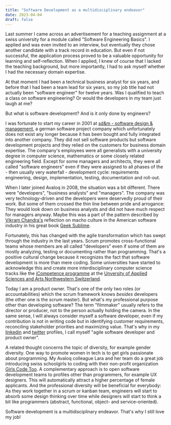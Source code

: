 ```yaml
---
title: "Software Development as a multidisciplinary endeavor"
date: 2023-04-04
draft: false
---
```


Last summer I came across an advertisement for a teaching assignment at a swiss university for a module called "Software Engineering Basics". I applied and was even invited to an interview, but eventually they chose another candidate with a track record in education. But even if not successful, the application process proved to be a valuable opportunity for learning and self-reflection. When I applied, I knew of course that I lacked the teaching background, but more importantly, I had to ask myself whether I had the necessary domain expertise.

At that moment I had been a technical business analyst for six years, and before that I had been a team lead for six years, so my job title had not actually been "software engineer" for twelve years. Was I qualified to teach a class on software engineering? Or would the developers in my team just laugh at me?

But what is software development? And is it only done by engineers?

I was fortunate to start my career in 2001 at [sd&m - software design & management](https://www.software-pioneers.com/sdm), a german software project company which unfortunately does not exist any longer because it has been bought and fully integrated into another company. They did not sell software products but software development projects and they relied on the customers for business domain expertise. The company's employees were all generalists with a university degree in computer science, mathematics or some closely related engineering field. Except for some managers and architects, they were all called "software engineers" even if they were assigned to all phases of the - then usually very waterfall - development cycle: requirements engineering, design, implementation, testing, documentation and roll-out. 

When I later joined Avaloq in 2008, the situation was a bit different. There were "developers", "business analysts" and "managers". The company was very technology-driven and the developers were deservedly proud of their work. But some of them crossed the thin line between pride and arrogance: They would look down on business analysts and did not have much respect for managers anyway. Maybe this was a part of the pattern described by [Vikram Chandra's](https://www.vikramchandra.com/) reflection on macho culture in the American software industry in his great book [Geek Sublime](https://www.vikramchandra.com/publications/mirrored-mind-geek-sublime).

Fortunately, this has changed with the agile transformation which has swept through the industry in the last years. Scrum promotes cross-functional teams whose members are all called "developers" even if some of them are mostly analyzing, testing or documenting rather than programming. That's a positive cultural change because it recognizes the fact that software development is more than mere coding. Some universities have started to acknowledge this and create more interdisciplinary computer science tracks like the [iCompetence programme](https://www.fhnw.ch/en/degree-programmes/engineering/icompetence) at the [Unversity of Applied Sciences and Arts Northwestern Switzerland](https://www.fhnw.ch/en).

Today I am a product owner. That's one of the only two roles (or accountabilities) which the scrum framework knows *besides* developers (the other one is the scrum master). But what's my professional purpose other than developing software? The term "filmmaker" usually refers to the director or producer, not to the person actually holding the camera. In the same sense, I will always consider myself a software developer, even if my contribution is not in writing code but in identifying customer requirements, reconciling stakeholder priorities and maximizing value. That's why in my [linkedin](https://www.linkedin.com/in/peter-h%C3%A4fliger-89b107103/) and [twitter](https://twitter.com/walkagile) profiles, I call myself "agile software developer and product owner". 

A related thought concerns the topic of diversity, for example gender diversity. One way to promote women in tech is to get girls passionate about programming. My Avaloq colleague Lara and her team do a great job introducing swiss schoolgirls to coding with their non-profit organization [Girls Code Too](https://girlscodetoo.ch/). A complementary approach is to open software development teams to profiles other than programmers, for example UX designers. This will automatically attract a higher percentage of female applicants. And the professional diversity will be beneficial for everybody: As they work together in a scrum or kanban team, engineers will start to absorb some design thinking over time while designers will start to think a bit like programmers (abstract, functional, object- and service-oriented). 

Software development is a multidisciplinary endeavor. That's why I still love my job!